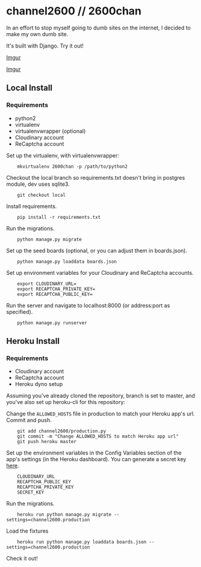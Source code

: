 # channel2600 // 2600chan

In an effort to stop myself going to dumb sites on the internet, I decided to make my own dumb site.

It's built with Django. Try it out!

[Imgur](http://i.imgur.com/zDmvFHX.png)

[Imgur](http://i.imgur.com/dqAS4hZ.png)

## Local Install

### Requirements

* python2
* virtualenv
* virtualenvwrapper (optional)
* Cloudinary account
* ReCaptcha account

Set up the virtualenv, with virtualenvwrapper:
````
    mkvirtualenv 2600chan -p /path/to/python2
````    
Checkout the local branch so requirements.txt doesn't bring in postgres module, dev uses sqlite3.
````
    git checkout local
````
Install requirements.
````
    pip install -r requirements.txt
````
Run the migrations.
````
    python manage.py migrate
````
Set up the seed boards (optional, or you can adjust them in boards.json).
````
    python manage.py loaddata boards.json
````
Set up environment variables for your Cloudinary and ReCaptcha accounts.
````
    export CLOUDINARY_URL=
    export RECAPTCHA_PRIVATE_KEY=
    export RECAPTCHA_PUBLIC_KEY=
````
Run the server and navigate to localhost:8000 (or address:port as specified).
````
    python manage.py runserver
````

## Heroku Install

### Requirements

* Cloudinary account
* ReCaptcha account
* Heroku dyno setup

Assuming you've already cloned the repository, branch is set to master, and you've also set up heroku-cli for this repository:

Change the `ALLOWED_HOSTS` file in production to match your Heroku app's url.
Commit and push.
````
    git add channel2600/production.py
    git commit -m "Change ALLOWED_HOSTS to match Heroku app url"
    git push heroku master
````
Set up the environment variables in the Config Variables section of the app's settings (in the Heroku dashboard). You can generate a secret key [here](http://www.miniwebtool.com/django-secret-key-generator/).
````
    CLOUDINARY_URL
    RECAPTCHA_PUBLIC_KEY
    RECAPTCHA_PRIVATE_KEY
    SECRET_KEY
````
Run the migrations.
````
    heroku run python manage.py migrate --settings=channel2600.production
````
Load the fixtures
````
    heroku run python manage.py loaddata boards.json --settings=channel2600.production
````
Check it out!
